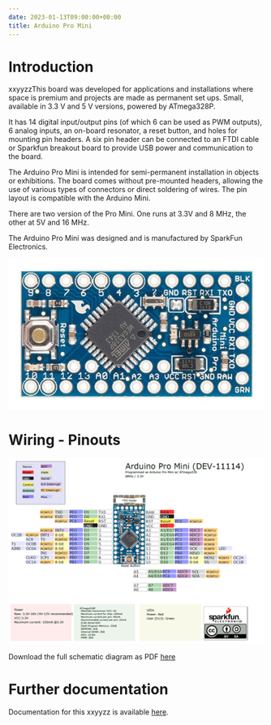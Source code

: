 ```yaml
---
date: 2023-01-13T09:00:00+00:00
title: Arduino Pro Mini
---
```


# Introduction
xxyyzzThis board was developed for applications and installations where space is premium and projects are made as permanent set ups. Small, available in 3.3 V and 5 V versions, powered by ATmega328P.

It has 14 digital input/output pins (of which 6 can be used as PWM outputs), 6 analog inputs, an on-board resonator, a reset button, and holes for mounting pin headers. A six pin header can be connected to an FTDI cable or Sparkfun breakout board to provide USB power and communication to the board.

The Arduino Pro Mini is intended for semi-permanent installation in objects or exhibitions. The board comes without pre-mounted headers, allowing the use of various types of connectors or direct soldering of wires. The pin layout is compatible with the Arduino Mini.

There are two version of the Pro Mini. One runs at 3.3V and 8 MHz, the other at 5V and 16 MHz.

The Arduino Pro Mini was designed and is manufactured by SparkFun Electronics.

![picxxyyzz](img/pic1.jpg)

# Wiring - Pinouts

![picxxyyzz](img/pic2.png)

Download the full schematic diagram as PDF [here](https://www.arduino.cc/en/uploads/Main/Arduino-Pro-Mini-schematic.pdf)

# Further documentation
Documentation for this xxyyzz is available [here](https://learn.sparkfun.com/tutorials/using-the-arduino-pro-mini-33v/all).